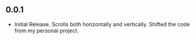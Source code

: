 ## 0.0.1

* Initial Release. Scrolls both horizontally and vertically. Shifted the code from my personal project.

